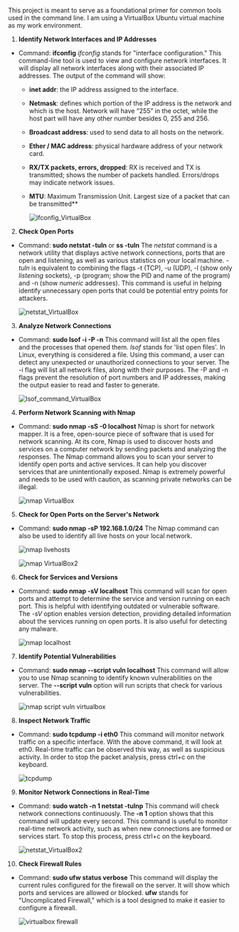 This project is meant to serve as a foundational primer for common tools used in the command line. I am using a VirtualBox Ubuntu virtual machine as my work environment.

1. **Identify Network Interfaces and IP Addresses**

- Command: **ifconfig**
  _ifconfig_ stands for "interface configuration." This command-line tool is used to view and configure network interfaces. It will display all network interfaces along with their associated IP addresses. The output of the command will show:
  - **inet addr**: the IP address assigned to the interface. 
  - **Netmask**: defines which portion of the IP address is the network and which is the host. Network will have “255” in the octet, while the host part will have any other number besides 0, 255 and 256.
  - **Broadcast address**: used to send data to all hosts on the network.
  - **Ether / MAC address**: physical hardware address of your network card.
  - **RX/TX packets, errors, dropped**: RX is received and TX is transmitted; shows the number of packets handled. Errors/drops may indicate network issues.
  - **MTU**: Maximum Transmission Unit. Largest size of a packet that can be transmitted\*\*
  
    ![ifconfig_VirtualBox](https://github.com/user-attachments/assets/142e0402-798f-4679-9bcb-740ecbb175f8)


2. **Check Open Ports**

- Command: **sudo netstat -tuln** or **ss -tuln**
  The _netstat_ command is a network utility that displays active network connections, ports that are open and listening, as well as various statistics on your local machine. _-tuln_ is equivalent to combining the flags -t (TCP), -u (UDP), -l (show only _listening_ sockets), -p (program; show the PID and name of the program) and -n (show _numeric_ addresses). This command is useful in helping identify unnecessary open ports that could be potential entry points for attackers.

  ![netstat_VirtualBox](https://github.com/user-attachments/assets/7ce50ad5-c45a-4e3d-8d20-97013b57eaf3)


3. **Analyze Network Connections**

- Command: **sudo lsof -i -P -n**
  This command will list all the open files and the processes that opened them. _lsof_ stands for 'list open files'. In Linux, everything is considered a file. Using this command, a user can detect any unexpected or unauthorized connections to your server. The -i flag will list all network files, along with their purposes. The -P and -n flags prevent the resolution of port numbers and IP addresses, making the output easier to read and faster to generate.
 
  ![lsof_command_VirtualBox](https://github.com/user-attachments/assets/719b420f-6d20-45bf-8bb2-382928cd73e7)


4. **Perform Network Scanning with Nmap**

- Command: **sudo nmap -sS -0 localhost**
  Nmap is short for network mapper. It is a free, open-source piece of software that is used for network scanning. At its core, Nmap is used to discover hosts and services on a computer network by sending packets and analyzing the responses. The Nmap command allows you to scan your server to identify open ports and active services. It can help you discover services that are unintentionally exposed. Nmap is extremely powerful and needs to be used with caution, as scanning private networks can be illegal.

  ![nmap VirtualBox](https://github.com/user-attachments/assets/112b829e-342e-4370-8eb9-bd6a68d36829)


5. **Check for Open Ports on the Server's Network**

- Command: **sudo nmap -sP 192.168.1.0/24**
  The Nmap command can also be used to identify all live hosts on your local network.
  
  ![nmap livehosts](https://github.com/user-attachments/assets/d44ac5a8-2629-47a1-964e-7746d010fb9c)

  ![nmap VirtualBox2](https://github.com/user-attachments/assets/43357c95-86fa-4f59-a648-f6fe173c3787)


6. **Check for Services and Versions**

- Command: **sudo nmap -sV localhost**
  This command will scan for open ports and attempt to determine the service and version running on each port. This is helpful with identifying outdated or vulnerable software. The _-sV_ option enables version detection, providing detailed information about the services running on open ports. It is also useful for detecting any malware.
  
  ![nmap localhost](https://github.com/user-attachments/assets/4f7d2756-ce33-4601-8575-be376758581b)


7. **Identify Potential Vulnerabilities**

- Command: **sudo nmap --script vuln localhost**
  This command will allow you to use Nmap scanning to identify known vulnerabilities on the server. The **--script vuln** option will run scripts that check for various vulnerabilities.
 
  ![nmap script vuln virtualbox](https://github.com/user-attachments/assets/eb10debe-6c2e-40bf-97e8-5e067122732a)


8. **Inspect Network Traffic**

- Command: **sudo tcpdump -i eth0**
  This command will monitor network traffic on a specific interface. With the above command, it will look at eth0. Real-time traffic can be observed this way, as well as suspicious activity. In order to stop the packet analysis, press ctrl+c on the keyboard.
  
  ![tcpdump](https://github.com/user-attachments/assets/56666472-9f72-4d00-bf3d-99c44ac0dda8)


9. **Monitor Network Connections in Real-Time**

- Command: **sudo watch -n 1 netstat -tulnp**
  This command will check network connections continuously. The **-n 1** option shows that this command will update every second. This command is useful to monitor real-time network activity, such as when new connections are formed or services start. To stop this process, press ctrl+c on the keyboard.
  
  ![netstat_VirtualBox2](https://github.com/user-attachments/assets/73eea35b-c7fd-4fb2-9f20-57a58a9f7d9f)


10. **Check Firewall Rules**

- Command: **sudo ufw status verbose**
  This command will display the current rules configured for the firewall on the server. It will show which ports and services are allowed or blocked. **ufw** stands for "Uncomplicated Firewall," which is a tool designed to make it easier to configure a firewall.
  
  ![virtualbox firewall](https://github.com/user-attachments/assets/8c7b2810-3254-4e2f-8cbc-c1525c83ae52)

